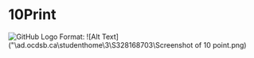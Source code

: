 # 10Print

![GitHub Logo](/images/logo.png)
Format: ![Alt Text]("\\ad.ocdsb.ca\studenthome\3\S328168703\Screenshot of 10 point.png)

